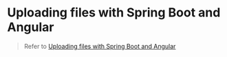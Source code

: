 # Uploading files with Spring Boot and Angular

> Refer to [Uploading files with Spring Boot and Angular](https://mflash.dev/blog/2018/09/09/uploading-files-with-spring-boot-and-angular/)

